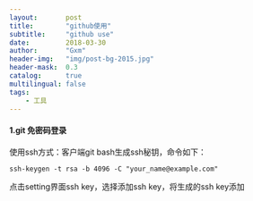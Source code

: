 ```yaml
---
layout:       post
title:        "github使用"
subtitle:     "github use"
date:         2018-03-30
author:       "Gxm"
header-img:   "img/post-bg-2015.jpg"
header-mask:  0.3
catalog:      true
multilingual: false
tags:
    - 工具
---
```


#### 1.git 免密码登录
使用ssh方式：客户端git bash生成ssh秘钥，命令如下：
```
ssh-keygen -t rsa -b 4096 -C "your_name@example.com"
```  
点击setting界面ssh key，选择添加ssh key，将生成的ssh key添加 